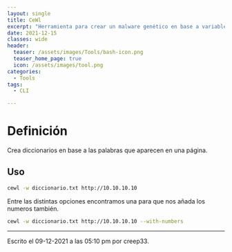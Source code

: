 ```yaml
---
layout: single
title: CeWl
excerpt: "Herramienta para crear un malware genético en base a variables de entorno."
date: 2021-12-15
classes: wide
header:
  teaser: /assets/images/Tools/bash-icon.png
  teaser_home_page: true
  icon: /assets/images/tool.png
categories:
  - Tools
tags:
  - CLI

---
```



# Definición 
Crea diccionarios en base a las palabras que aparecen en una página.

## Uso
```bash
cewl -w diccionario.txt http://10.10.10.10
```

Entre las distintas opciones encontramos una para que nos añada los numeros también.

```bash
cewl -w diccionario.txt http://10.10.10.10 --with-numbers
```


---

Escrito el 09-12-2021 a las 05:10 pm por creep33.

